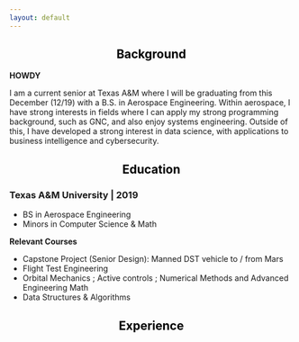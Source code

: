 ```yaml
---
layout: default
---
```

<center>
    <h2><a style="color: black">Background</a></h2>
</center>

**HOWDY**

I am a current senior at Texas A&M where I will be graduating from this December (12/19) with a B.S. in Aerospace Engineering. Within aerospace, I have strong interests in fields where I can apply my strong programming background, such as GNC, and also enjoy systems engineering. Outside of this, I have developed a strong interest in data science, with applications to business intelligence and cybersecurity.
<a><br></a>


<center>
    <h2><a style="color: black">Education</a></h2>
</center>

### Texas A&M University | 2019
- BS in Aerospace Engineering
- Minors in Computer Science & Math

**Relevant Courses**
- Capstone Project (Senior Design): Manned DST vehicle to / from Mars
- Flight Test Engineering
- Orbital Mechanics ; Active controls ; Numerical Methods and Advanced Engineering Math 
- Data Structures & Algorithms
<a><br></a>
 
 
<center>
    <h2><a style="color: black">Experience</a></h2>
</center>